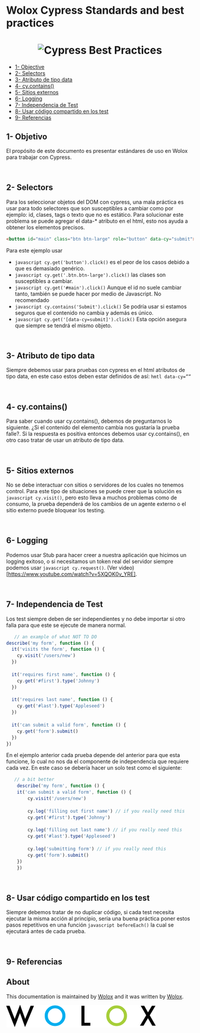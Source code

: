 # Wolox Cypress Standards and best practices

<h1 align="center">
  <img src="hhttps://www.cypress.io/static/33498b5f95008093f5f94467c61d20ab/c0bf4/cypress-logo.webp" alt="Cypress Best Practices">
</h1>

   - [1- Objective](#1--objective)
   - [2- Selectors](#2--Selectors)
   - [3- Atributo de tipo data](#3--Atributo-de-tipo-data)
   - [4- cy.contains()](#4--cy.contains())
   - [5- Sitios externos](#5--Sitios-externos)
   - [6- Logging](#6--Logging)
   - [7- Independencia de Test](#7--Independencia-de-Test)
   - [8- Usar código compartido en los test](#8--Usar-código-compartido-en-los-test)
   - [9- Referencias](#9--Referencias)

## 1- Objetivo

El propósito de este documento es presentar estándares de uso en Wolox para trabajar con Cypress.

&nbsp;

## 2- Selectors

Para los seleccionar objetos del DOM con cypress, una mala práctica es usar para todo selectores que son susceptibles a cambiar como por ejemplo: id, clases, tags o texto que no es estático. Para solucionar este problema se puede agregar el data-* atributo en el html, esto nos ayuda a obtener los elementos precisos.

```html
<button id="main" class="btn btn-large" role="button" data-cy="submit">Submit</button>
```

Para este ejemplo usar 

- ```javascript cy.get('button').click()``` es el peor de los casos debido a que es demasiado genérico.
- ```javascript cy.get('.btn.btn-large').click()``` las clases son susceptibles a cambiar.
- ```javascript cy.get('#main').click()```	Aunque el id no suele cambiar tanto, también se puede hacer por medio de Javascript. No recomendado
- ```javascript cy.contains('Submit').click()``` Se podría usar si estamos seguros que el contenido no cambia y además es único.
- ```javascript cy.get('[data-cy=submit]').click()``` Esta opción asegura que siempre se tendrá el mismo objeto.

&nbsp;

## 3- Atributo de tipo data

Siempre debemos usar para pruebas con cypress en el html atributos de tipo data, en este caso estos deben estar definidos de así: ```hmtl data-cy=””```

&nbsp;

## 4- cy.contains()

Para saber cuando usar cy.contains(), debemos de preguntarnos lo siguiente. ¿Si el contenido del elemento cambia nos gustaría la prueba falle?. Si la respuesta es positiva entonces debemos usar cy.contains(), en otro caso tratar de usar un atributo de tipo data.

&nbsp;

## 5- Sitios externos

No se debe interactuar con sitios o servidores de los cuales no tenemos control. Para este tipo de situaciones se puede creer que la solución es ```javascript cy.visit()```, pero esto lleva a muchos problemas como de consumo, la prueba dependerá de los cambios de un agente externo o el sitio externo puede bloquear los testing. 

&nbsp;

## 6- Logging

Podemos usar Stub para hacer creer a nuestra aplicación que hicimos un logging exitoso, o si necesitamos un token real del servidor siempre podemos usar ```javascript cy.request()```. (Ver video)[https://www.youtube.com/watch?v=5XQOK0v_YRE].

&nbsp;

## 7- Independencia de Test


Los test siempre deben de ser independientes y no debe importar si otro falla para que este se ejecute de manera normal.

```javascript
   // an example of what NOT TO DO
describe('my form', function () {
  it('visits the form', function () {
    cy.visit('/users/new')
  })

  it('requires first name', function () {
    cy.get('#first').type('Johnny')
  })

  it('requires last name', function () {
    cy.get('#last').type('Appleseed')
  })

  it('can submit a valid form', function () {
    cy.get('form').submit()
  })
})

```

En el ejemplo anterior cada prueba depende del anterior para que esta funcione, lo cual no nos da el componente de independencia que requiere cada vez. En este caso se debería hacer un solo test como el siguiente:

```javascript
   // a bit better
    describe('my form', function () {
    it('can submit a valid form', function () {
        cy.visit('/users/new')

        cy.log('filling out first name') // if you really need this
        cy.get('#first').type('Johnny')

        cy.log('filling out last name') // if you really need this
        cy.get('#last').type('Appleseed')

        cy.log('submitting form') // if you really need this
        cy.get('form').submit()
    })
    })

```

&nbsp;

## 8- Usar código compartido en los test

Siempre debemos tratar de no duplicar código, si cada test necesita ejecutar la misma acción al principio, sería una buena práctica poner estos pasos repetitivos en una función ```javascript beforeEach()``` la cual se ejecutará antes de cada prueba.

&nbsp;


## 9- Referencias

   [Best Pracrices]: <https://docs.cypress.io/guides/references/best-practices.html>
   [I see your point, but]: <https://www.youtube.com/watch?v=5XQOK0v_YRE>
   [Testing The Way It Should Be (aka Intro Into Cypress)]: <https://www.youtube.com/watch?v=pJ349YntoIs&t=1900s>
   [End-to-End testing with Cypress]: <https://medium.com/better-practices/end-to-end-testing-with-cypress-bfcd59633f1a>

## About

This documentation is maintained by [Wolox](https://github.com/wolox) and it was written by [Wolox](http://www.wolox.com.ar).

![Wolox](https://raw.githubusercontent.com/Wolox/press-kit/master/logos/logo_banner.png)
